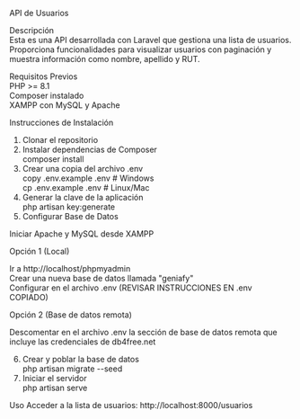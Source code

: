 API de Usuarios  

Descripción  
Esta es una API desarrollada con Laravel que gestiona una lista de usuarios. Proporciona funcionalidades para visualizar usuarios con paginación y muestra información como nombre, apellido y RUT.  

Requisitos Previos  
PHP >= 8.1  
Composer instalado  
XAMPP con MySQL y Apache  

Instrucciones de Instalación
1. Clonar el repositorio
2. Instalar dependencias de Composer  
composer install
3. Crear una copia del archivo .env  
copy .env.example .env    # Windows  
cp .env.example .env     # Linux/Mac  
4. Generar la clave de la aplicación  
php artisan key:generate  
5. Configurar Base de Datos  

Iniciar Apache y MySQL desde XAMPP

Opción 1 (Local)

Ir a http://localhost/phpmyadmin  
Crear una nueva base de datos llamada "geniafy"  
Configurar en el archivo .env (REVISAR INSTRUCCIONES EN .env COPIADO)

Opción 2 (Base de datos remota)  

Descomentar en el archivo .env la sección de base de datos remota que incluye las credenciales de db4free.net  

6. Crear y poblar la base de datos  
php artisan migrate --seed  
7. Iniciar el servidor   
php artisan serve  

Uso
Acceder a la lista de usuarios: http://localhost:8000/usuarios
